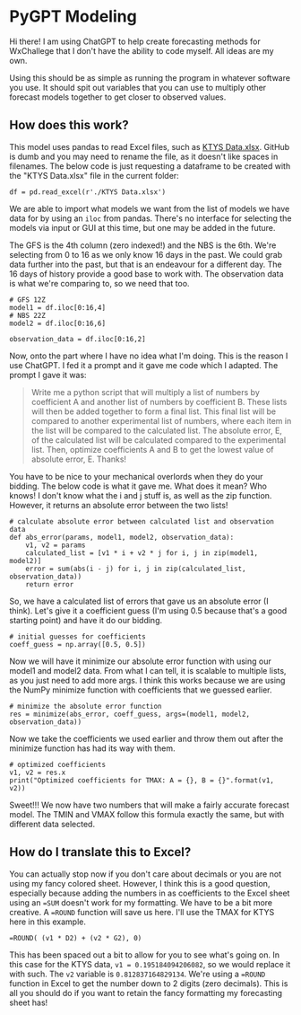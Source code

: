 # PyGPT Modeling
Hi there! I am using ChatGPT to help create forecasting methods for WxChallege that I don't have the ability to code myself. All ideas are my own.

Using this should be as simple as running the program in whatever software you use. It should spit out variables that you can use to multiply other forecast models together to get closer to observed values.

## How does this work?
This model uses pandas to read Excel files, such as [KTYS Data.xlsx](https://github.com/kikoeta/PyGPT-Modeling/files/10514580/KTYS.Data.xlsx). GitHub is dumb and you may need to rename the file, as it doesn't like spaces in filenames. The below code is just requesting a dataframe to be created with the "KTYS Data.xlsx" file in the current folder:

```Sage
df = pd.read_excel(r'./KTYS Data.xlsx')
```

We are able to import what models we want from the list of models we have data for by using an `iloc` from pandas. There's no interface for selecting the models via input or GUI at this time, but one may be added in the future.

The GFS is the 4th column (zero indexed!) and the NBS is the 6th. We're selecting from 0 to 16 as we only know 16 days in the past. We could grab data further into the past, but that is an endeavour for a different day. The 16 days of history provide a good base to work with. The observation data is what we're comparing to, so we need that too.
```Sage
# GFS 12Z
model1 = df.iloc[0:16,4]
# NBS 22Z
model2 = df.iloc[0:16,6]

observation_data = df.iloc[0:16,2]
```
Now, onto the part where I have no idea what I'm doing. This is the reason I use ChatGPT. I fed it a prompt and it gave me code which I adapted. The prompt I gave it was:
> Write me a python script that will multiply a list of numbers by coefficient A and another list of numbers by coefficient B. These lists will then be added together to form a final list. This final list will be compared to another experimental list of numbers, where each item in the list will be compared to the calculated list. The absolute error, E, of the calculated list will be calculated compared to the experimental list. Then, optimize coefficients A and B to get the lowest value of absolute error, E. Thanks!
> 
You have to be nice to your mechanical overlords when they do your bidding. The below code is what it gave me. What does it mean? Who knows! I don't know what the i and j stuff is, as well as the zip function. However, it returns an absolute error between the two lists!
```Sage
# calculate absolute error between calculated list and observation data
def abs_error(params, model1, model2, observation_data):
    v1, v2 = params
    calculated_list = [v1 * i + v2 * j for i, j in zip(model1, model2)]
    error = sum(abs(i - j) for i, j in zip(calculated_list, observation_data))
    return error
```
So, we have a calculated list of errors that gave us an absolute error (I think). Let's give it a coefficient guess (I'm using 0.5 because that's a good starting point) and have it do our bidding.
```Sage
# initial guesses for coefficients
coeff_guess = np.array([0.5, 0.5])
```
Now we will have it minimize our absolute error function with using our model1 and model2 data. From what I can tell, it is scalable to multiple lists, as you just need to add more args. I think this works because we are using the NumPy minimize function with coefficients that we guessed earlier.
```Sage
# minimize the absolute error function
res = minimize(abs_error, coeff_guess, args=(model1, model2, observation_data))
```
Now we take the coefficients we used earlier and throw them out after the minimize function has had its way with them.
```Sage
# optimized coefficients
v1, v2 = res.x
print("Optimized coefficients for TMAX: A = {}, B = {}".format(v1, v2))
```
Sweet!!! We now have two numbers that will make a fairly accurate forecast model. The TMIN and VMAX follow this formula exactly the same, but with different data selected.

## How do I translate this to Excel?
You can actually stop now if you don't care about decimals or you are not using my fancy colored sheet. However, I think this is a good question, especially because adding the numbers in as coefficients to the Excel sheet using an `=SUM` doesn't work for my formatting. We have to be a bit more creative.
A `=ROUND` function will save us here. I'll use the TMAX for KTYS here in this example.
```Sage
=ROUND( (v1 * D2) + (v2 * G2), 0)
```
This has been spaced out a bit to allow for you to see what's going on. In this case for the KTYS data, `v1 = 0.195184094206082`, so we would replace it with such. The `v2` variable is `0.812837164829134`. We're using a `=ROUND` function in Excel to get the number down to 2 digits (zero decimals). This is all you should do if you want to retain the fancy formatting my forecasting sheet has!

